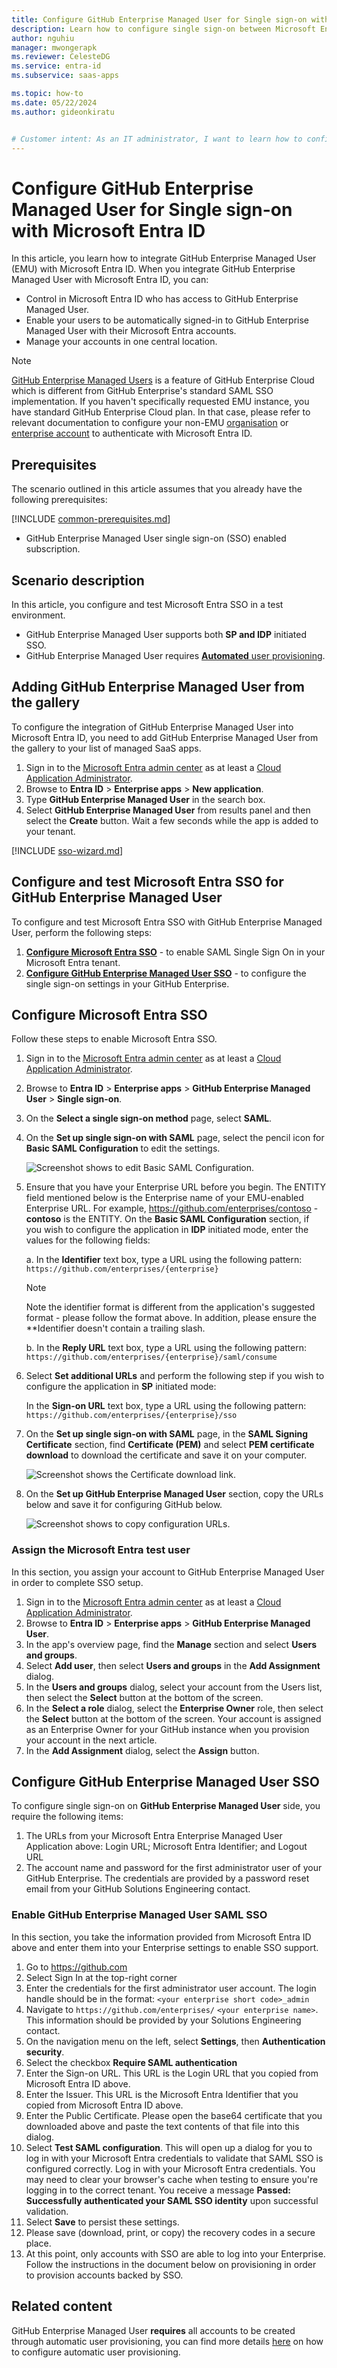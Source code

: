 ```yaml
---
title: Configure GitHub Enterprise Managed User for Single sign-on with Microsoft Entra ID
description: Learn how to configure single sign-on between Microsoft Entra ID and GitHub Enterprise Managed User.
author: nguhiu
manager: mwongerapk
ms.reviewer: CelesteDG
ms.service: entra-id
ms.subservice: saas-apps

ms.topic: how-to
ms.date: 05/22/2024
ms.author: gideonkiratu


# Customer intent: As an IT administrator, I want to learn how to configure single sign-on between Microsoft Entra ID and GitHub Enterprise Managed User so that I can control who has access to GitHub Enterprise Managed User, enable automatic sign-in with Microsoft Entra accounts, and manage my accounts in one central location.
---
```


# Configure GitHub Enterprise Managed User for Single sign-on with Microsoft Entra ID

In this article,  you learn how to integrate GitHub Enterprise Managed User (EMU) with Microsoft Entra ID. When you integrate GitHub Enterprise Managed User with Microsoft Entra ID, you can:

* Control in Microsoft Entra ID who has access to GitHub Enterprise Managed User.
* Enable your users to be automatically signed-in to GitHub Enterprise Managed User with their Microsoft Entra accounts.
* Manage your accounts in one central location.

> [!NOTE]
> [GitHub Enterprise Managed Users](https://docs.github.com/enterprise-cloud@latest/admin/authentication/managing-your-enterprise-users-with-your-identity-provider/about-enterprise-managed-users) is a feature of GitHub Enterprise Cloud which is different from GitHub Enterprise's standard SAML SSO implementation. If you haven't specifically requested EMU instance, you have standard GitHub Enterprise Cloud plan. In that case, please refer to relevant documentation to configure your non-EMU [organisation](./github-tutorial.md) or [enterprise account](./github-enterprise-cloud-enterprise-account-tutorial.md) to authenticate with Microsoft Entra ID.

## Prerequisites

The scenario outlined in this article assumes that you already have the following prerequisites:

[!INCLUDE [common-prerequisites.md](~/identity/saas-apps/includes/common-prerequisites.md)]
* GitHub Enterprise Managed User single sign-on (SSO) enabled subscription.

## Scenario description

In this article,  you configure and test Microsoft Entra SSO in a test environment.

* GitHub Enterprise Managed User supports both **SP and IDP** initiated SSO.
* GitHub Enterprise Managed User requires [**Automated** user provisioning](./github-enterprise-managed-user-provisioning-tutorial.md).

## Adding GitHub Enterprise Managed User from the gallery

To configure the integration of GitHub Enterprise Managed User into Microsoft Entra ID, you need to add GitHub Enterprise Managed User from the gallery to your list of managed SaaS apps.

1. Sign in to the [Microsoft Entra admin center](https://entra.microsoft.com) as at least a [Cloud Application Administrator](~/identity/role-based-access-control/permissions-reference.md#cloud-application-administrator).
1. Browse to **Entra ID** > **Enterprise apps** > **New application**.
1. Type **GitHub Enterprise Managed User** in the search box.
1. Select **GitHub Enterprise Managed User** from results panel and then select the **Create** button. Wait a few seconds while the app is added to your tenant.

 [!INCLUDE [sso-wizard.md](~/identity/saas-apps/includes/sso-wizard.md)]


<a name='configure-and-test-azure-ad-sso-for-github-enterprise-managed-user'></a>

## Configure and test Microsoft Entra SSO for GitHub Enterprise Managed User

To configure and test Microsoft Entra SSO with GitHub Enterprise Managed User, perform the following steps:

1. **[Configure Microsoft Entra SSO](#configure-azure-ad-sso)** - to enable SAML Single Sign On in your Microsoft Entra tenant.
1. **[Configure GitHub Enterprise Managed User SSO](#configure-github-enterprise-managed-user-sso)** - to configure the single sign-on settings in your GitHub Enterprise.

<a name='configure-azure-ad-sso'></a>

## Configure Microsoft Entra SSO

Follow these steps to enable Microsoft Entra SSO.

1. Sign in to the [Microsoft Entra admin center](https://entra.microsoft.com) as at least a [Cloud Application Administrator](~/identity/role-based-access-control/permissions-reference.md#cloud-application-administrator).
1. Browse to **Entra ID** > **Enterprise apps** > **GitHub Enterprise Managed User** > **Single sign-on**.
1. On the **Select a single sign-on method** page, select **SAML**.
1. On the **Set up single sign-on with SAML** page, select the pencil icon for **Basic SAML Configuration** to edit the settings.

   ![Screenshot shows to edit Basic SAML Configuration.](common/edit-urls.png)

1. Ensure that you have your Enterprise URL before you begin. The ENTITY field mentioned below is the Enterprise name of your EMU-enabled Enterprise URL. For example, https://github.com/enterprises/contoso - **contoso** is the ENTITY. On the **Basic SAML Configuration** section, if you wish to configure the application in **IDP** initiated mode, enter the values for the following fields:

    a. In the **Identifier** text box, type a URL using the following pattern:
    `https://github.com/enterprises/{enterprise}`
    
    > [!NOTE]
    > Note the identifier format is different from the application's suggested format - please follow the format above. In addition, please ensure the **Identifier doesn't contain a trailing slash.
    
    b. In the **Reply URL** text box, type a URL using the following pattern:
    `https://github.com/enterprises/{enterprise}/saml/consume`
    

1. Select **Set additional URLs** and perform the following step if you wish to configure the application in **SP** initiated mode:

    In the **Sign-on URL** text box, type a URL using the following pattern:
    `https://github.com/enterprises/{enterprise}/sso`

1. On the **Set up single sign-on with SAML** page, in the **SAML Signing Certificate** section, find **Certificate (PEM)** and select **PEM certificate download** to download the certificate and save it on your computer.

	![Screenshot shows the Certificate download link.](common/certificate-base64-download.png "Certificate")

1. On the **Set up GitHub Enterprise Managed User** section, copy the URLs below and save it for configuring GitHub below.

	![Screenshot shows to copy configuration URLs.](common/copy-configuration-urls.png "Metadata")

<a name='assign-the-azure-ad-test-user'></a>

### Assign the Microsoft Entra test user

In this section, you assign your account to GitHub Enterprise Managed User in order to complete SSO setup.

1. Sign in to the [Microsoft Entra admin center](https://entra.microsoft.com) as at least a [Cloud Application Administrator](~/identity/role-based-access-control/permissions-reference.md#cloud-application-administrator).
1. Browse to **Entra ID** > **Enterprise apps** > **GitHub Enterprise Managed User**.
1. In the app's overview page, find the **Manage** section and select **Users and groups**.
1. Select **Add user**, then select **Users and groups** in the **Add Assignment** dialog.
1. In the **Users and groups** dialog, select your account from the Users list, then select the **Select** button at the bottom of the screen.
1. In the **Select a role** dialog, select the **Enterprise Owner** role, then select the **Select** button at the bottom of the screen. Your account is assigned as an Enterprise Owner for your GitHub instance when you provision your account in the next article. 
1. In the **Add Assignment** dialog, select the **Assign** button.

## Configure GitHub Enterprise Managed User SSO

To configure single sign-on on **GitHub Enterprise Managed User** side, you require the following items:

1. The URLs from your Microsoft Entra Enterprise Managed User Application above: Login URL; Microsoft Entra Identifier; and Logout URL
1. The account name and password for the first administrator user of your GitHub Enterprise. The credentials are provided by a password reset email from your GitHub Solutions Engineering contact. 

### Enable GitHub Enterprise Managed User SAML SSO

In this section, you take the information provided from Microsoft Entra ID above and enter them into your Enterprise settings to enable SSO support.

1. Go to https://github.com
1. Select Sign In at the top-right corner
1. Enter the credentials for the first administrator user account. The login handle should be in the format: `<your enterprise short code>_admin`
1. Navigate to `https://github.com/enterprises/` `<your enterprise name>`. This information should be provided by your Solutions Engineering contact.
1. On the navigation menu on the left, select **Settings**, then **Authentication security**.
1. Select the checkbox **Require SAML authentication**
1. Enter the Sign-on URL. This URL is the Login URL that you copied from Microsoft Entra ID above.
1. Enter the Issuer. This URL is the Microsoft Entra Identifier that you copied from Microsoft Entra ID above.
1. Enter the Public Certificate. Please open the base64 certificate that you downloaded above and paste the text contents of that file into this dialog.
1. Select **Test SAML configuration**. This will open up a dialog for you to log in with your Microsoft Entra credentials to validate that SAML SSO is configured correctly. Log in with your Microsoft Entra credentials. You may need to clear your browser's cache when testing to ensure you're logging in to the correct tenant. You receive a message **Passed: Successfully authenticated your SAML SSO identity** upon successful validation.
1. Select **Save** to persist these settings.
1. Please save (download, print, or copy) the recovery codes in a secure place.
1. At this point, only accounts with SSO are able to log into your Enterprise. Follow the instructions in the document below on provisioning in order to provision accounts backed by SSO.

## Related content

GitHub Enterprise Managed User **requires** all accounts to be created through automatic user provisioning, you can find more details [here](./github-enterprise-managed-user-provisioning-tutorial.md) on how to configure automatic user provisioning.
